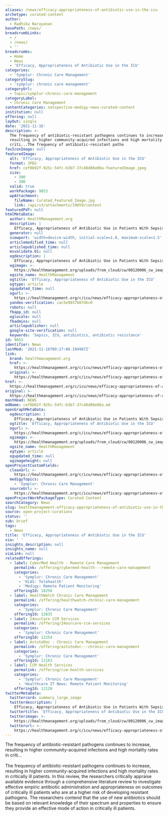 ```yaml
---
aliases: /news/efficacy-appropriateness-of-antibiotic-use-in-the-icu
archetype: curated-content
author:
  - Radhika Narayanan
basePath: /news/
breadcrumbLinks:
  - /
  - /news/
  - ''
breadcrumbs:
  - Home
  - News
  - 'Efficacy, Appropriateness of Antibiotic Use in the ICU'
categories:
  - 'Symplur: Chronic Care Management'
categorySlug:
  - 'symplur: chronic care management'
categoryUrl:
  - topic/symplur-chronic-care-management
categoryLabel:
  - Chronic Care Management
contentCategories: netspective-medigy-news-curated-content
institution: null
offering: null
layOut: single
date: '2021-11-16'
description: >-
  The frequency of antibiotic-resistant pathogens continues to increase,
  resulting in higher community-acquired infections and high mortality rates in
  criti...The frequency of antibiotic-resistant patho
favIconImage: null
featuredImage:
  alt: 'Efficacy, Appropriateness of Antibiotic Use in the ICU'
  format: JPEG
  href: cef0b92f-925c-54fc-b3b7-37c48d86e06a-featuredImage.jpeg
  size:
    - 300
    - 300
  valid: true
  workPackage: 9853
  wpAttachment:
    fileName: Curated_Featured_Image.jpg
    link: /api/v3/attachments/19059/content
featuredPdf: null
htmlMetaData:
  author: HealthManagement.org
  description: |
    Efficacy, Appropriateness of Antibiotic Use in Patients With Sepsis
  generator: null
  viewport: 'width=device-width, initial-scale=1.0, maximum-scale=1.5'
  articlemodified_time: null
  articlepublished_time: null
  msvalidate.01: null
  ogdescription: |
    Efficacy, Appropriateness of Antibiotic Use in Patients With Sepsis
  ogimage: >-
    https://healthmanagement.org/uploads/from_cloud/cw/00120006_cw_image_wi_0c96f9cf0d3864369eec8213a30d3f83.jpg
  ogsite_name: HealthManagement
  ogtitle: 'Efficacy, Appropriateness of Antibiotic Use in the ICU'
  ogtype: article
  ogupdated_time: null
  ogurl: >-
    https://healthmanagement.org/c/icu/news/efficacy-appropriateness-of-antibiotic-use-in-the-icu
  yandex-verification: cac5e9037607d6c0
  robots: null
  fbapp_id: null
  oglocale: null
  fbadmins: null
  articlepublisher: null
  google-site-verification: null
  keywords: 'Sepsis, ICU, antibiotics, antibiotic resistance'
id: 9853
identifier: News
lastMod: '2021-11-16T09:27:08.194987Z'
link:
  brand: healthmanagement.org
  href: >-
    https://healthmanagement.org/c/icu/news/efficacy-appropriateness-of-antibiotic-use-in-the-icu
  original: >-
    https://healthmanagement.org/c/icu/news/efficacy-appropriateness-of-antibiotic-use-in-the-icu
href: >-
  https://healthmanagement.org/c/icu/news/efficacy-appropriateness-of-antibiotic-use-in-the-icu
original: >-
  https://healthmanagement.org/c/icu/news/efficacy-appropriateness-of-antibiotic-use-in-the-icu
mastHead: NEWS
mdName: cef0b92f-925c-54fc-b3b7-37c48d86e06a.md
openGraphMetaData:
  ogdescription: |
    Efficacy, Appropriateness of Antibiotic Use in Patients With Sepsis
  ogtitle: 'Efficacy, Appropriateness of Antibiotic Use in the ICU'
  ogurl: >-
    https://healthmanagement.org/c/icu/news/efficacy-appropriateness-of-antibiotic-use-in-the-icu
  ogimage: >-
    https://healthmanagement.org/uploads/from_cloud/cw/00120006_cw_image_wi_0c96f9cf0d3864369eec8213a30d3f83.jpg
  ogsite_name: HealthManagement
  ogtype: article
  ogupdated_time: null
  ogimageheight: null
openProjectCustomFields:
  cleanUrl: >-
    https://healthmanagement.org/c/icu/news/efficacy-appropriateness-of-antibiotic-use-in-the-icu
  medigyTopics:
    - 'Symplur: Chronic Care Management'
  sourceUrl: >-
    https://healthmanagement.org/c/icu/news/efficacy-appropriateness-of-antibiotic-use-in-the-icu
openProjectWorkPackageType: Curated Content
searchCategory: News
slug: healthmanagement-efficacy-appropriateness-of-antibiotic-use-in-the-icu
source: open-project-curations
status: ''
sub: brief
tags:
  - News
title: 'Efficacy, Appropriateness of Antibiotic Use in the ICU'
via: ' '
insights_description: null
insights_name: null
viaLink: null
relatedOfferings:
  - label: CyberMed Health - Remote Care Management
    permalink: /offering/cybermed-health---remote-care-management
    categories:
      - 'Symplur: Chronic Care Management'
      - 'KLAS: Telehealth'
      - 'Medigy: Remote Patient Monitoring'
    offeringId: 18256
  - label: HealthWatch Chronic Care Management
    permalink: /offering/healthwatch-chronic-care-management
    categories:
      - 'Symplur: Chronic Care Management'
    offeringId: 12835
  - label: 24ourCare CCM Services
    permalink: /offering/24ourcare-ccm-services
    categories:
      - 'Symplur: Chronic Care Management'
    offeringId: 12254
  - label: AstuteDoc - Chronic Care Management
    permalink: /offering/astutedoc---chronic-care-management
    categories:
      - 'Symplur: Chronic Care Management'
    offeringId: 12163
  - label: CCM Health Services
    permalink: /offering/ccm-health-services
    categories:
      - 'Symplur: Chronic Care Management'
      - 'Healthcare IT News: Remote Patient Monitoring'
    offeringId: 12120
twitterMetaData:
  twittercard: summary_large_image
  twitterdescription: |
    Efficacy, Appropriateness of Antibiotic Use in Patients With Sepsis
  twittertitle: 'Efficacy, Appropriateness of Antibiotic Use in the ICU'
  twitterimage: >-
    https://healthmanagement.org/uploads/from_cloud/cw/00120006_cw_image_wi_0c96f9cf0d3864369eec8213a30d3f83.jpg
  twitterurl: >-
    https://healthmanagement.org/c/icu/news/efficacy-appropriateness-of-antibiotic-use-in-the-icu
---
```

<p>The frequency of antibiotic-resistant pathogens continues to increase, resulting in higher community-acquired infections and high mortality rates in criti...<br><br>The frequency of antibiotic-resistant pathogens continues to increase, resulting in higher community-acquired infections and high mortality rates in critically ill patients.
In this review, the researchers critically appraise available evidence through a comprehensive literature review to investigate effective empiric antibiotic administration and appropriateness on outcomes of critically ill patients who are at a higher risk of developing resistant pathogens.
The researchers contend that the use of new antibiotics should be based on relevant knowledge of their spectrum and properties to ensure they provide an effective mode of action in critically ill patients.</p>